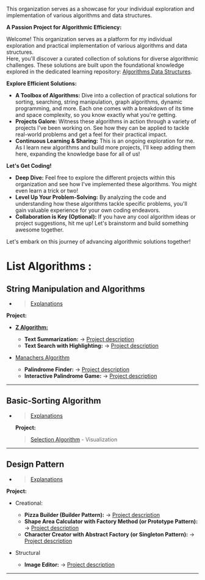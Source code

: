 This organization serves as a showcase for your individual exploration and implementation of various algorithms and data structures.  

**A Passion Project for Algorithmic Efficiency:**

Welcome! This organization serves as a platform for my individual exploration and practical implementation of various algorithms and data structures.  
Here, you'll discover a curated collection of solutions for diverse algorithmic challenges. These solutions are built upon the foundational knowledge explored in the dedicated learning repository: [Algorithms Data Structures](https://github.com/m-mdy-m/algorithms-data-structures).

**Explore Efficient Solutions:**

* **A Toolbox of Algorithms:** Dive into a collection of practical solutions for sorting, searching, string manipulation, graph algorithms, dynamic programming, and more.  Each one comes with a breakdown of its time and space complexity, so you know exactly what you're getting.  
* **Projects Galore:** Witness these algorithms in action through a variety of projects I've been working on.  See how they can be applied to tackle real-world problems and get a feel for their practical impact.  
* **Continuous Learning & Sharing:** This is an ongoing exploration for me. As I learn new algorithms and build more projects, I'll keep adding them here, expanding the knowledge base for all of us!  

**Let's Get Coding!**

* **Deep Dive:** Feel free to explore the different projects within this organization and see how I've implemented these algorithms.  You might even learn a trick or two!  
* **Level Up Your Problem-Solving:** By analyzing the code and understanding how these algorithms tackle specific problems, you'll gain valuable experience for your own coding endeavors.  
* **Collaboration is Key (Optional):**  If you have any cool algorithm ideas or project suggestions, hit me up!  Let's brainstorm and build something awesome together.  

Let's embark on this journey of advancing algorithmic solutions together!

# List Algorithms : 

## String Manipulation and Algorithms
  - > [Explanations](https://github.com/m-mdy-m/algorithms-data-structures/tree/main/5.String-Manipulation-And-Algorithms)

 **Project:**
   * [**Z Algorithm:**](https://github.com/Algorithmic-Solutions/Z-Algorithm)
     - **Text Summarization:** -> [Project description](https://github.com/Algorithmic-Solutions/Z-Algorithm/tree/main/Text%20Summarization)
     - **Text Search with Highlighting:** -> [Project description](https://github.com/Algorithmic-Solutions/Z-Algorithm/tree/main/Text%20Search%20with%20Highlighting)
     
   * [Manachers Algorithm](https://github.com/Algorithmic-Solutions/Manachers-Algorithm)
     - **Palindrome Finder:** -> [Project description](#)
     - **Interactive Palindrome Game:** -> [Project description](#)
---
## Basic-Sorting Algorithm
  - > [Explanations](https://github.com/m-mdy-m/algorithms-data-structures/tree/main/6.Basic-Sorting)

    **Project:**
    > [Selection Algorithm](https://github.com/Algorithmic-Solutions/Selection-Algorithm) - Visualization
    > []()
---

## Design Pattern
  - > [Explanations](https://github.com/m-mdy-m/algorithms-data-structures/tree/main/16.Software-Design-Patterns)

 **Project:**
   * Creational:
     - **Pizza Builder (Builder Pattern):** -> [Project description](#)
     - **Shape Area Calculator with Factory Method (or Prototype Pattern):** -> [Project description](#)
     - **Character Creator with Abstract Factory (or Singleton Pattern):** -> [Project description](#)
     
   * Structural
     - **Image Editor:** -> [Project description]()

---






